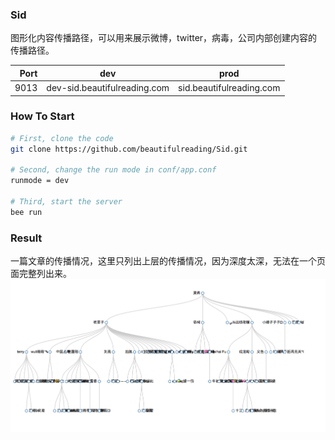 ### Sid
图形化内容传播路径，可以用来展示微博，twitter，病毒，公司内部创建内容的传播路径。

|  Port |  dev |  prod |
|--:|---|---|
|  9013 |  dev-sid.beautifulreading.com |  sid.beautifulreading.com |

### How To Start
```bash
# First, clone the code
git clone https://github.com/beautifulreading/Sid.git

# Second, change the run mode in conf/app.conf
runmode = dev

# Third, start the server
bee run
```

### Result
一篇文章的传播情况，这里只列出上层的传播情况，因为深度太深，无法在一个页面完整列出来。
![result.jpg](https://github.com/csrgxtu/Sid/blob/master/static/result.jpg)
